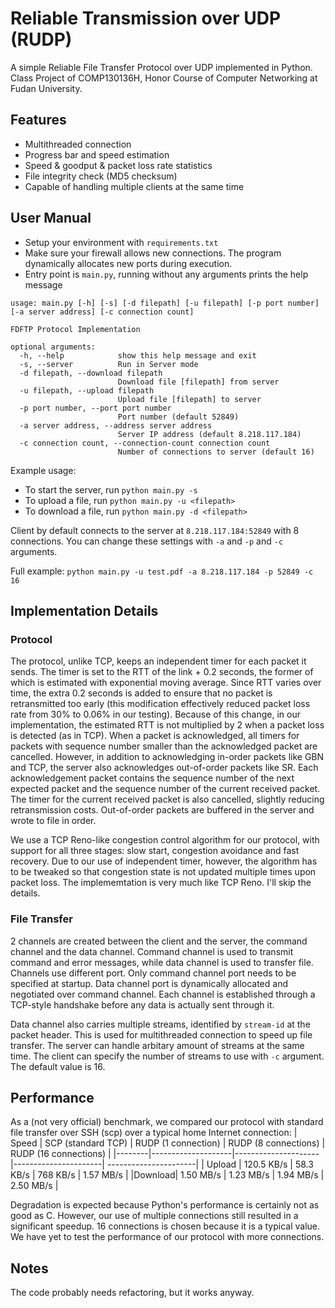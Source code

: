 # Reliable Transmission over UDP (RUDP)
A simple Reliable File Transfer Protocol over UDP implemented in Python. Class Project of COMP130136H, Honor Course of Computer Networking at Fudan University.

## Features
- Multithreaded connection
- Progress bar and speed estimation
- Speed & goodput & packet loss rate statistics
- File integrity check (MD5 checksum)
- Capable of handling multiple clients at the same time

## User Manual
- Setup your environment with `requirements.txt`
- Make sure your firewall allows new connections. The program dynamically allocates new ports during execution.
- Entry point is `main.py`, running without any arguments prints the help message
```
usage: main.py [-h] [-s] [-d filepath] [-u filepath] [-p port number] [-a server address] [-c connection count]

FDFTP Protocol Implementation

optional arguments:
  -h, --help            show this help message and exit
  -s, --server          Run in Server mode
  -d filepath, --download filepath
                        Download file [filepath] from server
  -u filepath, --upload filepath
                        Upload file [filepath] to server
  -p port number, --port port number
                        Port number (default 52849)
  -a server address, --address server address
                        Server IP address (default 8.218.117.184)
  -c connection count, --connection-count connection count
                        Number of connections to server (default 16)
```
Example usage:
- To start the server, run `python main.py -s`
- To upload a file, run `python main.py -u <filepath>`
- To download a file, run `python main.py -d <filepath>`

Client by default connects to the server at `8.218.117.184:52849` with 8 connections. You can change these settings with `-a` and `-p` and `-c` arguments. 

Full example:
`python main.py -u test.pdf -a 8.218.117.184 -p 52849 -c 16`

## Implementation Details
### Protocol
The protocol, unlike TCP, keeps an independent timer for each packet it sends. The timer is set to the RTT of the link + 0.2 seconds, the former of which is estimated with exponential moving average. Since RTT varies over time, the extra 0.2 seconds is added to ensure that no packet is retransmitted too early (this modification effectively reduced packet loss rate from 30% to 0.06% in our testing). Because of this change, in our implementation, the estimated RTT is not multiplied by 2 when a packet loss is detected (as in TCP). When a packet is acknowledged, all timers for packets with sequence number smaller than the acknowledged packet are cancelled. However, in addition to acknowledging in-order packets like GBN and TCP, the server also acknowledges out-of-order packets like SR. Each acknowledgement packet contains the sequence number of the next expected packet and the sequence number of the current received packet. The timer for the current received packet is also cancelled, slightly reducing retransmission costs. Out-of-order packets are buffered in the server and wrote to file in order.

We use a TCP Reno-like congestion control algorithm for our protocol, with support for all three stages: slow start, congestion avoidance and fast recovery. Due to our use of independent timer, however, the algorithm has to be tweaked so that congestion state is not updated multiple times upon packet loss. The implememtation is very much like TCP Reno. I'll skip the details.

### File Transfer
2 channels are created between the client and the server, the command channel and the data channel. Command channel is used to transmit command and error messages, while data channel is used to transfer file. Channels use different port. Only command channel port needs to be specified at startup. Data channel port is dynamically allocated and negotiated over command channel. Each channel is established through a TCP-style handshake before any data is actually sent through it.

Data channel also carries multiple streams, identified by `stream-id` at the packet header. This is used for multithreaded connection to speed up file transfer. The server can handle arbitary amount of streams at the same time. The client can specify the number of streams to use with `-c` argument. The default value is 16.

## Performance
As a (not very official) benchmark, we compared our protocol with standard file transfer over SSH (scp) over a typical home Internet connection:
| Speed  | SCP (standard TCP) | RUDP (1 connection) | RUDP (8 connections) | RUDP (16 connections) |
|--------|--------------------|---------------------|----------------------| ----------------------|
| Upload | 120.5 KB/s         | 58.3 KB/s           | 768 KB/s             | 1.57 MB/s             |
|Download| 1.50 MB/s          | 1.23 MB/s           | 1.94 MB/s            | 2.50 MB/s             |

Degradation is expected because Python's performance is certainly not as good as C. However, our use of multiple connections still resulted in a significant speedup. 16 connections is chosen because it is a typical value. We have yet to test the performance of our protocol with more connections.

## Notes
The code probably needs refactoring, but it works anyway.

